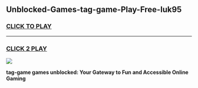 
## Unblocked-Games-tag-game-Play-Free-luk95
<h3>
<a href="https://premium76.site?title=tag-game&ref=21A">CLICK TO PLAY</a></h3>
<hr>

<h3>
<a href="https://premium76.site?title=tag-game&ref=21A">CLICK 2 PLAY</a>
  
</h3>

<a href="https://premium76.site?title=tag-game&ref=21A"><img src="https://clearcache.store/games.png"></a>


**tag-game games unblocked: Your Gateway to Fun and Accessible Online Gaming**
